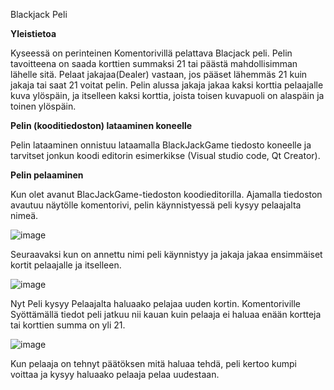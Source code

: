 Blackjack Peli

**Yleistietoa**

Kyseessä on perinteinen Komentorivillä pelattava Blacjack peli.  Pelin tavoitteena on saada korttien summaksi 21 tai päästä mahdollisimman lähelle sitä. Pelaat jakajaa(Dealer) vastaan, jos pääset lähemmäs 21 kuin jakaja tai saat 21 voitat pelin. Pelin alussa jakaja jakaa kaksi korttia pelaajalle kuva ylöspäin, ja itselleen kaksi korttia, joista toisen kuvapuoli on alaspäin ja toinen ylöspäin.



**Pelin (kooditiedoston) lataaminen koneelle**

Pelin lataaminen onnistuu lataamalla BlackJackGame tiedosto koneelle ja tarvitset jonkun koodi editorin esimerkikse (Visual studio code, Qt Creator).


**Pelin pelaaminen**

Kun olet avanut BlacJackGame-tiedoston koodieditorilla. Ajamalla tiedoston avautuu näytölle komentorivi, pelin käynnistyessä peli kysyy pelaajalta nimeä. 

![image](https://user-images.githubusercontent.com/62377839/146925526-43d00cf1-93ab-41ee-8ffa-c4a72d30a931.png)

 Seuraavaksi kun on annettu nimi peli käynnistyy ja jakaja jakaa ensimmäiset kortit pelaajalle ja itselleen.
 
 ![image](https://user-images.githubusercontent.com/62377839/146925976-aebfe1f2-441a-436c-b464-c39d8124981e.png)

Nyt Peli kysyy Pelaajalta haluaako pelajaa uuden kortin. Komentoriville Syöttämällä tiedot peli jatkuu nii kauan kuin pelaaja ei haluaa enään kortteja tai korttien summa on yli 21.

![image](https://user-images.githubusercontent.com/62377839/146927484-e39c312e-a23e-4ca4-9279-67105aaa05c5.png)


Kun pelaaja on tehnyt päätöksen mitä haluaa tehdä, peli kertoo kumpi voittaa ja kysyy haluaako pelaaja pelaa uudestaan.
